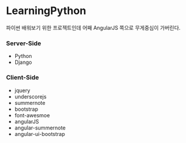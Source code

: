 # LearningPython
파이썬 배워보기 위한 프로젝트인데 어째 AngularJS 쪽으로 무게중심이 가버린다.

### Server-Side
- Python
- Django

### Client-Side
- jquery
- underscorejs
- summernote
- bootstrap
- font-awesmoe
- angularJS
- angular-summernote
- angular-ui-bootstrap

